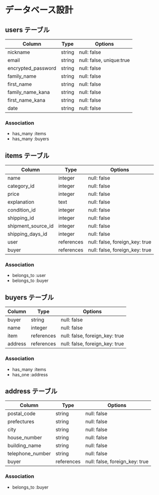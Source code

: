 # データベース設計

## users テーブル

| Column             | Type   | Options                  |
|--------------------|--------|--------------------------|
| nickname           | string | null: false              |
| email              | string | null: false, unique:true |
| encrypted_password | string | null: false              |
| family_name        | string | null: false              |
| first_name         | string | null: false              |
| family_name_kana   | string | null: false              |
| first_name_kana    | string | null: false              |
| date               | string | null: false              |

### Association

- has_many :items
- has_many :buyers

## items テーブル

| Column             | Type       | Options                        |
|--------------------|------------|--------------------------------|
| name               | integer    | null: false                    |
| category_id        | integer    | null: false                    |
| price              | integer    | null: false                    |
| explanation        | text       | null: false                    |
| condition_id       | integer    | null: false                    |
| shipping_id        | integer    | null: false                    |
| shipment_source_id | integer    | null: false                    |
| shipping_days_id   | integer    | null: false                    |
| user               | references | null: false, foreign_key: true |
| buyer              | references | null: false, foreign_key: true |

### Association

- belongs_to :user
- belongs_to :buyer

## buyers テーブル

| Column           | Type       | Options                        |
|------------------|------------|--------------------------------|
| buyer            | string     | null: false                    |
| name             | integer    | null: false                    |
| item             | references | null: false, foreign_key: true |
| address          | references | null: false, foreign_key: true |

### Association

- has_many :items
- has_one :address

## address テーブル

| Column           | Type       | Options                        |
|------------------|------------|--------------------------------|
| postal_code      | string     | null: false                    |
| prefectures      | string     | null: false                    |
| city             | string     | null: false                    |
| house_number     | string     | null: false                    |
| building_name    | string     | null: false                    |
| telephone_number | string     | null: false                    |
| buyer            | references | null: false, foreign_key: true |

### Association

- belongs_to :buyer